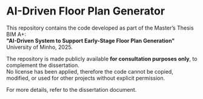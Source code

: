 # AI-Driven Floor Plan Generator  

This repository contains the code developed as part of the Master’s Thesis BIM A+:  
**"AI-Driven System to Support Early-Stage Floor Plan Generation"**  
University of Minho, 2025.  

The repository is made publicly available **for consultation purposes only**, to complement the dissertation.  
No license has been applied, therefore the code cannot be copied, modified, or used for other projects without explicit permission.  

For more details, refer to the dissertation document.  
